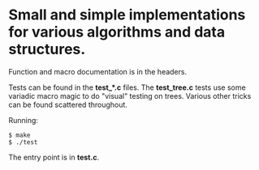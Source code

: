 Small and simple implementations for various algorithms and data structures.
============================================================================

Function and macro documentation is in the headers.

Tests can be found in the <b>test\_*.c</b> files. The <b>test_tree.c</b> tests use some variadic macro magic to do "visual" testing on trees. Various other tricks can be found scattered throughout.

Running:

    $ make
    $ ./test

The entry point is in <b>test.c</b>.
